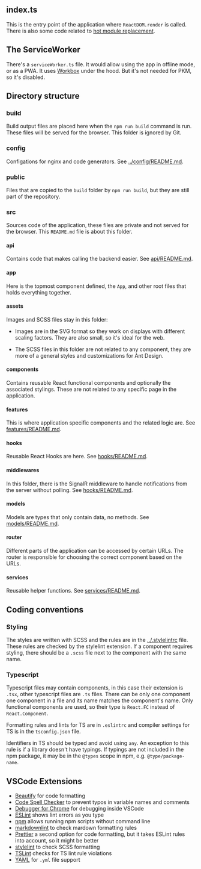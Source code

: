 ## index.ts

This is the entry point of the application where `ReactDOM.render` is called. There is also some
code related to [hot module replacement](https://webpack.js.org/guides/hot-module-replacement/).

## The ServiceWorker

There's a `serviceWorker.ts` file. It would allow using the app in offline mode, or as a PWA. It
uses [Workbox](https://developers.google.com/web/tools/workbox) under the hood. But it's not needed
for PKM, so it's disabled.

## Directory structure

### build

Build output files are placed here when the `npm run build` command is run. These files will be
served for the browser. This folder is ignored by Git.

### config

Configations for nginx and code generators. See [../config/README.md](config/README.md).

### public

Files that are copied to the `build` folder by `npm run build`, but they are still part of the
repository.

### src

Sources code of the application, these files are private and not served for the browser. This
`README.md` file is about this folder.

#### api

Contains code that makes calling the backend easier. See [api/README.md](api/README.md).

#### app

Here is the topmost component defined, the `App`, and other root files that holds everything
together.

#### assets

Images and SCSS files stay in this folder:

- Images are in the SVG format so they work on displays with different scaling factors. They are
  also small, so it's ideal for the web.

- The SCSS files in this folder are not related to any component, they are more of a general styles
  and customizations for Ant Design.

#### components

Contains reusable React functional components and optionally the associated stylings. These are not
related to any specific page in the application.

#### features

This is where application specific components and the related logic are. See
[features/README.md](features/README.md).

#### hooks

Reusable React Hooks are here. See [hooks/README.md](hooks/README.md).

#### middlewares

In this folder, there is the SignalR middleware to handle notifications from the server without
polling. See [hooks/README.md](hooks/README.md).

#### models

Models are types that only contain data, no methods. See [models/README.md](models/README.md).

#### router

Different parts of the application can be accessed by certain URLs. The router is responsible for
choosing the correct component based on the URLs.

#### services

Reusable helper functions. See [services/README.md](services/README.md).

## Coding conventions

### Styling

The styles are written with SCSS and the rules are in the [../.stylelintrc](../.stylelintrc) file.
These rules are checked by the stylelint extension. If a component requires styling, there should be
a `.scss` file next to the component with the same name.

### Typescript

Typescript files may contain components, in this case their extension is `.tsx`, other typescript
files are `.ts` files. There can be only one component one component in a file and its name matches
the component's name. Only functional components are used, so their type is `React.FC` instead of
`React.Component`.

Formatting rules and lints for TS are in `.eslintrc` and compiler settings for TS is in the
`tsconfig.json` file.

Identifiers in TS should be typed and avoid using `any`. An exception to this rule is if a library
doesn't have typings. If typings are not included in the npm package, it may be in the `@types` scope
in npm, e.g. `@type/package-name`.

## VSCode Extensions

- [Beautify](https://marketplace.visualstudio.com/items?itemName=HookyQR.beautify) for code
  formatting
- [Code Spell Checker](https://marketplace.visualstudio.com/items?itemName=streetsidesoftware.code-spell-checker)
  to prevent typos in variable names and comments
- [Debugger for Chrome](https://marketplace.visualstudio.com/items?itemName=msjsdiag.debugger-for-chrome)
  for debugging inside VSCode
- [ESLint](https://marketplace.visualstudio.com/items?itemName=dbaeumer.vscode-eslint) shows lint
  errors as you type
- [npm](https://marketplace.visualstudio.com/items?itemName=eg2.vscode-npm-script) allows running
  npm scripts without command line
- [markdownlint](https://marketplace.visualstudio.com/items?itemName=DavidAnson.vscode-markdownlint)
  to check mardown formatting rules
- [Prettier](https://marketplace.visualstudio.com/items?itemName=esbenp.prettier-vscode) a second
  option for code formatting, but it takes ESLint rules into account, so it might be better
- [stylelint](https://marketplace.visualstudio.com/items?itemName=stylelint.vscode-stylelint) to
  check SCSS formatting
- [TSLint](https://marketplace.visualstudio.com/items?itemName=ms-vscode.vscode-typescript-tslint-plugin)
  checks for TS lint rule violations
- [YAML](https://marketplace.visualstudio.com/items?itemName=redhat.vscode-yaml) for `.yml` file
  support
